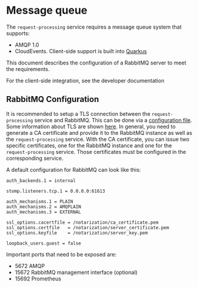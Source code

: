 # Message queue

The `request-processing` service requires a message queue system that supports:
- AMQP 1.0
- CloudEvents. Client-side support is built into [Quarkus](https://quarkus.io/guides/amqp-reference#sending-cloud-events)

This document describes the configuration of a RabbitMQ server to meet the requirements.

For the client-side integration, see the developer documentation

## RabbitMQ Configuration

It is recommended to setup a TLS connection between the `request-processing` service and RabbitMQ.
This can be done via a [configuration file](https://www.rabbitmq.com/configure.html#config-file).
Some information about TLS are shown [here](https://www.rabbitmq.com/ssl.html).
In general, you need to generate a CA certificate and provide it to the RabbitMQ instance as well as the `request-processing` service.
With the CA certificate, you can issue two specific certificates, one for the RabbitMQ instance and one for the `request-processing` service.
Those certificates must be configured in the corresponding service.

A default configuration for RabbitMQ can look like this:

```properties
auth_backends.1 = internal

stomp.listeners.tcp.1 = 0.0.0.0:61613

auth_mechanisms.1 = PLAIN
auth_mechanisms.2 = AMQPLAIN
auth_mechanisms.3 = EXTERNAL

ssl_options.cacertfile = /notarization/ca_certificate.pem
ssl_options.certfile   = /notarization/server_certificate.pem
ssl_options.keyfile    = /notarization/server_key.pem

loopback_users.guest = false
```

Important ports that need to be exposed are:

* 5672 AMQP
* 15672 RabbitMQ management interface (optional)
* 15692 Prometheus
